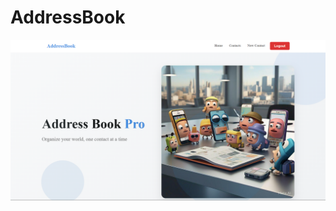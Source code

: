 # AddressBook

![Alt Text for Image](https://github.com/asad-as1/AddressBook/blob/main/frontend/src/img/Screenshot%202025-01-23%20220201.png)
